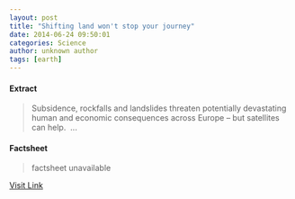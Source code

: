```yaml
---
layout: post
title: "Shifting land won't stop your journey"
date: 2014-06-24 09:50:01
categories: Science
author: unknown author
tags: [earth]
---
```



#### Extract
>Subsidence, rockfalls and landslides threaten potentially devastating human and economic consequences across Europe – but satellites can help.  ...

#### Factsheet
>factsheet unavailable

[Visit Link](http://phys.org/news322806984.html)


